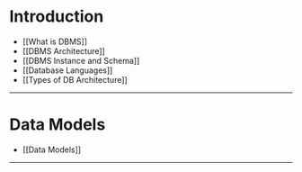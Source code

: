 # Introduction
- [[What is DBMS]]
- [[DBMS Architecture]]
- [[DBMS Instance and Schema]]
- [[Database Languages]]
- [[Types of DB Architecture]]

---
# Data Models
- [[Data Models]]


---


